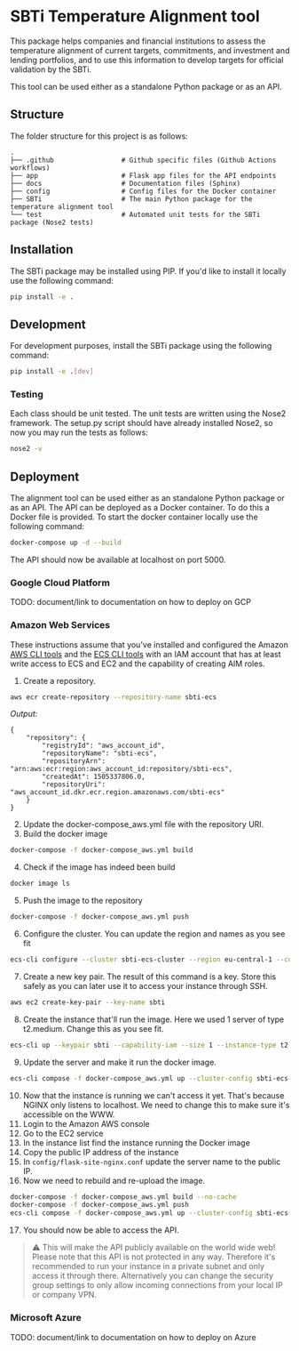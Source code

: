 # SBTi Temperature Alignment tool
This package helps companies and financial institutions to assess the temperature alignment of current
targets, commitments, and investment and lending portfolios, and to use this information to develop 
targets for official validation by the SBTi.

This tool can be used either as a standalone Python package or as an API.

## Structure
The folder structure for this project is as follows:

    .
    ├── .github                 # Github specific files (Github Actions workflows)
    ├── app                     # Flask app files for the API endpoints
    ├── docs                    # Documentation files (Sphinx)
    ├── config                  # Config files for the Docker container
    ├── SBTi                    # The main Python package for the temperature alignment tool
    └── test                    # Automated unit tests for the SBTi package (Nose2 tests)

## Installation
The SBTi package may be installed using PIP. If you'd like to install it locally use the following command:

```bash
pip install -e .
```

## Development
For development purposes, install the SBTi package using the following command:
```bash
pip install -e .[dev]
``` 

### Testing
Each class should be unit tested. The unit tests are written using the Nose2 framework.
The setup.py script should have already installed Nose2, so now you may run the tests as follows:
```bash
nose2 -v
```

## Deployment
The alignment tool can be used either as an standalone Python package or as an API.
The API can be deployed as a Docker container. To do this a Docker file is provided.
To start the docker container locally use the following command:
```bash
docker-compose up -d --build
```
The API should now be available at localhost on port 5000.

### Google Cloud Platform
TODO: document/link to documentation on how to deploy on GCP

### Amazon Web Services
These instructions assume that you've installed and configured the Amazon [AWS CLI tools](https://docs.aws.amazon.com/cli/latest/userguide/install-cliv2.html) and the [ECS CLI tools](https://docs.aws.amazon.com/AmazonECS/latest/developerguide/ECS_CLI_Configuration.html) with an IAM account that has at least write access to ECS and EC2 and the capability of creating AIM roles.

1. Create a repository. 
```bash
aws ecr create-repository --repository-name sbti-ecs
```

*Output:*

```
{
    "repository": {
        "registryId": "aws_account_id",
        "repositoryName": "sbti-ecs",
        "repositoryArn": "arn:aws:ecr:region:aws_account_id:repository/sbti-ecs",
        "createdAt": 1505337806.0,
        "repositoryUri": "aws_account_id.dkr.ecr.region.amazonaws.com/sbti-ecs"
    }
}
```

2. Update the docker-compose_aws.yml file with the repository URI.
3. Build the docker image
```bash
docker-compose -f docker-compose_aws.yml build
```
4. Check if the image has indeed been build
```bash
docker image ls
```
5. Push the image to the repository
```bash
docker-compose -f docker-compose_aws.yml push
```
6. Configure the cluster. You can update the region and names as you see fit
```bash
ecs-cli configure --cluster sbti-ecs-cluster --region eu-central-1 --config-name sbti-ecs-conf --cfn-stack-name sbti-ecs-stack --default-launch-type ec2
```
7. Create a new key pair. The result of this command is a key. Store this safely as you can later use it to access your instance through SSH.
```bash
aws ec2 create-key-pair --key-name sbti
```
8. Create the instance that'll run the image. Here we used 1 server of type t2.medium. Change this as you see fit.
```bash
ecs-cli up --keypair sbti --capability-iam --size 1 --instance-type t2.medium --cluster-config sbti-ecs-conf
```
9. Update the server and make it run the docker image.
```bash
ecs-cli compose -f docker-compose_aws.yml up --cluster-config sbti-ecs-conf
```
10. Now that the instance is running we can't access it yet. That's because NGINX only listens to localhost. We need to change this to make sure it's accessible on the WWW.
11. Login to the Amazon AWS console
12. Go to the EC2 service
13. In the instance list find the instance running the Docker image
14. Copy the public IP address of the instance
15. In ```config/flask-site-nginx.conf``` update the server name to the public IP.
16. Now we need to rebuild and re-upload the image.

```bash
docker-compose -f docker-compose_aws.yml build --no-cache
docker-compose -f docker-compose_aws.yml push
ecs-cli compose -f docker-compose_aws.yml up --cluster-config sbti-ecs-conf --force-update
```
17. You should now be able to access the API.

> :warning: This will make the API publicly available on the world wide web! Please note that this API is not protected in any way. Therefore it's recommended to run your instance in a private subnet and only access it through there. Alternatively you can change the security group settings to only allow incoming connections from your local IP or company VPN.  

### Microsoft Azure
TODO: document/link to documentation on how to deploy on Azure